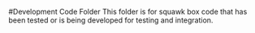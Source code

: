#Development Code Folder
This folder is for squawk box code that has been tested or is being developed for testing and integration. 
